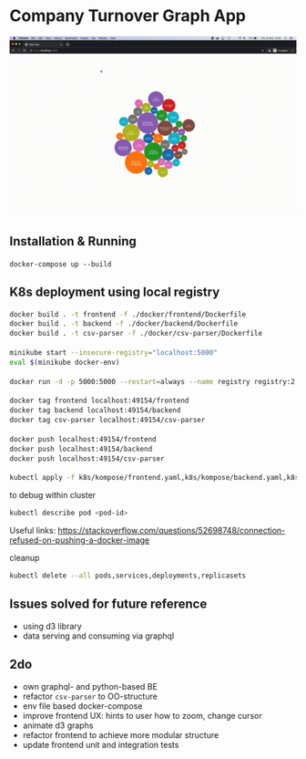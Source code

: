 # Company Turnover Graph App

![screencast](./assets/screencast.gif)

## Installation & Running

`docker-compose up --build`

## K8s deployment using local registry

```bash
docker build . -t frontend -f ./docker/frontend/Dockerfile
docker build . -t backend -f ./docker/backend/Dockerfile
docker build . -t csv-parser -f ./docker/csv-parser/Dockerfile

minikube start --insecure-registry="localhost:5000"
eval $(minikube docker-env)

docker run -d -p 5000:5000 --restart=always --name registry registry:2

docker tag frontend localhost:49154/frontend
docker tag backend localhost:49154/backend
docker tag csv-parser localhost:49154/csv-parser

docker push localhost:49154/frontend
docker push localhost:49154/backend
docker push localhost:49154/csv-parser

kubectl apply -f k8s/kompose/frontend.yaml,k8s/kompose/backend.yaml,k8s/kompose/csv-parser.yaml
```

to debug within cluster

```bash
kubectl describe pod <pod-id>
```

Useful links:
https://stackoverflow.com/questions/52698748/connection-refused-on-pushing-a-docker-image

cleanup

```bash
kubectl delete --all pods,services,deployments,replicasets
```

## Issues solved for future reference

- using d3 library
- data serving and consuming via graphql

## 2do

- own graphql- and python-based BE
- refactor `csv-parser` to OO-structure
- env file based docker-compose
- improve frontend UX: hints to user how to zoom, change cursor
- animate d3 graphs
- refactor frontend to achieve more modular structure
- update frontend unit and integration tests
